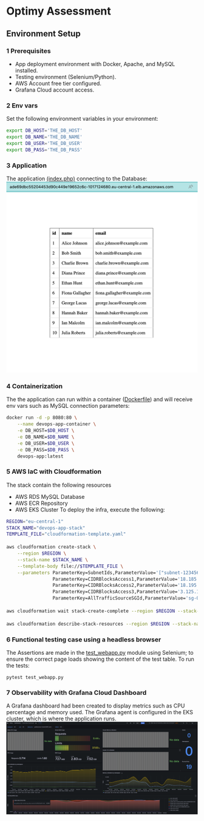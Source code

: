 # Optimy Assessment

## Environment Setup

### 1 Prerequisites
- App deployment environment with Docker, Apache, and MySQL installed.
- Testing environment (Selenium/Python).
- AWS Account free tier configured.
- Grafana Cloud account access.

### 2 Env vars
Set the following environment variables in your environment:

```bash
export DB_HOST='THE_DB_HOST'
export DB_NAME='THE_DB_NAME'
export DB_USER='THE_DB_USER'
export DB_PASS='THE_DB_PASS'
```

### 3 Application
The application [(index.php)](./index.php) connecting to the Database:
![Table Contents](./utils/img/table_contents.png)

### 4 Containerization
The the application can run within a container ([Dockerfile](./Dockerfile)) and will receive env vars such as MySQL connection parameters:
```bash
docker run -d -p 8080:80 \
    --name devops-app-container \
    -e DB_HOST=$DB_HOST \
    -e DB_NAME=$DB_NAME \
    -e DB_USER=$DB_USER \
    -e DB_PASS=$DB_PASS \
    devops-app:latest
```

### 5 AWS IaC with Cloudformation
The stack contain the following resources
- AWS RDS MySQL Database
- AWS ECR Repository
- AWS EKS Cluster
To deploy the infra, execute the following:
```bash
REGION="eu-central-1"
STACK_NAME="devops-app-stack"
TEMPLATE_FILE="cloudformation-template.yaml"

aws cloudformation create-stack \
    --region $REGION \
    --stack-name $STACK_NAME \
    --template-body file://$TEMPLATE_FILE \
    --parameters ParameterKey=SubnetIds,ParameterValue='["subnet-12345678","subnet-23456789"]' \
                 ParameterKey=CIDRBlocksAccess1,ParameterValue='18.185.149.80/32' \
                 ParameterKey=CIDRBlocksAccess2,ParameterValue='18.195.204.133/23' \
                 ParameterKey=CIDRBlocksAccess3,ParameterValue='3.125.120.187/32' \
                 ParameterKey=AllTrafficSourceSGId,ParameterValue='sg-0185a6c49fbf7ecf7'

aws cloudformation wait stack-create-complete --region $REGION --stack-name $STACK_NAME

aws cloudformation describe-stack-resources --region $REGION --stack-name $STACK_NAME
```

### 6 Functional testing case using a headless browser
The Assertions are made in the [test_webapp.py](./test_webapp.py) module using Selenium; to ensure
the correct page loads showing the content of the test table.
To run the tests:
```
pytest test_webapp.py
```
### 7 Observability with Grafana Cloud Dashboard
A Grafana dashboard had been created to display metrics such as CPU percentage and memory used.
The Grafana agent is configured in the EKS cluster, which is where the application runs.
![Grafana Cloud Dashboard](./utils/img/grafana_cloud.png)

